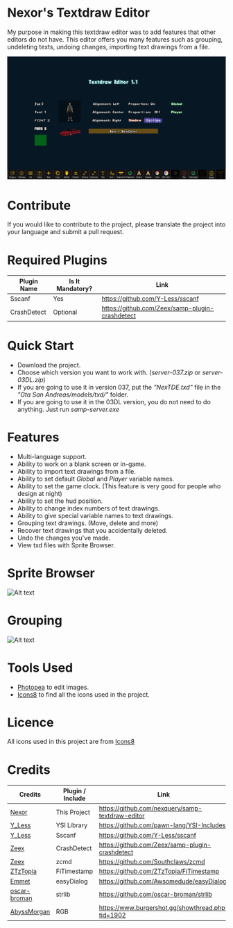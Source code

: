 # Nexor's Textdraw Editor
My purpose in making this textdraw editor was to add features that other editors do not have. This editor offers you many features such as grouping, undeleting texts, undoing changes, importing text drawings from a file.

![Alt text](img/git/editor.png?raw=true)

# Contribute
If you would like to contribute to the project, please translate the project into your language and submit a pull request.

# Required Plugins
| Plugin Name | Is It Mandatory? |                      Link                       |
|-------------|------------------|-------------------------------------------------|
| Sscanf      | Yes              | https://github.com/Y-Less/sscanf                |
| CrashDetect | Optional         | https://github.com/Zeex/samp-plugin-crashdetect |

# Quick Start
- Download the project.
- Choose which version you want to work with. (*server-037.zip* or *server-03DL.zip*)
- If you are going to use it in version 037, put the *"NexTDE.txd"* file in the *"Gta San Andreas/models/txd/"* folder.
- If you are going to use it in the 03DL version, you do not need to do anything. Just run *samp-server.exe*

# Features
- Multi-language support.
- Ability to work on a blank screen or in-game.
- Ability to import text drawings from a file.
- Ability to set default *Global* and *Player* variable names.
- Ability to set the game clock. (This feature is very good for people who design at night)
- Ability to set the hud position.
- Ability to change index numbers of text drawings.
- Ability to give special variable names to text drawings.
- Grouping text drawings. (Move, delete and more)
- Recover text drawings that you accidentally deleted.
- Undo the changes you've made.
- View txd files with Sprite Browser.

# Sprite Browser
![Alt text](img/git/sbrowser.png?raw=true)

# Grouping
![Alt text](img/git/group-1.gif?raw=true)

# Tools Used
- [Photopea](https://www.photopea.com/) to edit images.
- [Icons8](https://icons8.com/) to find all the icons used in the project.

# Licence
All icons used in this project are from [Icons8](https://icons8.com/)

# Credits
|                     Credits                     | Plugin / Include |                       Link                        |
|-------------------------------------------------|------------------|---------------------------------------------------|
| [Nexor](https://github.com/nexquery)            | This Project     | https://github.com/nexquery/samp-textdraw-editor  |
| [Y_Less](https://github.com/Y-Less)             | YSI Library      | https://github.com/pawn-lang/YSI-Includes         |
| [Y_Less](https://github.com/Y-Less)             | Sscanf           | https://github.com/Y-Less/sscanf                  |
| [Zeex](https://github.com/Zeex)                 | CrashDetect      | https://github.com/Zeex/samp-plugin-crashdetect   |
| [Zeex](https://github.com/Zeex)                 | zcmd             | https://github.com/Southclaws/zcmd                |
| [ZTzTopia](https://github.com/ZTzTopia)         | FiTimestamp      | https://github.com/ZTzTopia/FiTimestamp           |
| [Emmet](https://github.com/emmet-jones)         | easyDialog       | https://github.com/Awsomedude/easyDialog          |
| [oscar-broman](https://github.com/oscar-broman) | strlib           | https://github.com/oscar-broman/strlib            |
| [AbyssMorgan](https://github.com/AbyssMorgan)   | RGB              | https://www.burgershot.gg/showthread.php?tid=1902 |
